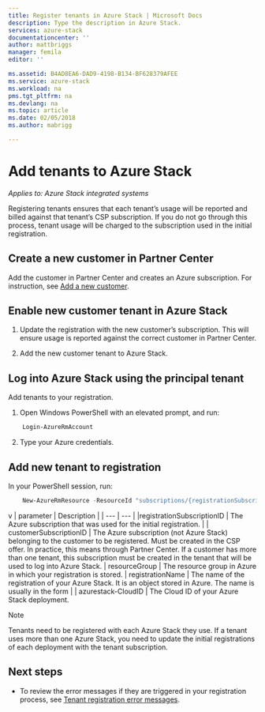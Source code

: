 ```yaml
---
title: Register tenants in Azure Stack | Microsoft Docs
description: Type the description in Azure Stack.
services: azure-stack
documentationcenter: ''
author: mattbriggs
manager: femila
editor: ''

ms.assetid: B4AD8EA6-DAD9-4198-B134-BF628379AFEE
ms.service: azure-stack
ms.workload: na
pms.tgt_pltfrm: na
ms.devlang: na
ms.topic: article
ms.date: 02/05/2018
ms.author: mabrigg

---
```


# Add tenants to Azure Stack

*Applies to: Azure Stack integrated systems*

Registering tenants ensures that each tenant’s usage will be reported and billed against that tenant’s CSP subscription. If you do not go through this process, tenant usage will be charged to the subscription used in the initial registration.

## Create a new customer in Partner Center

Add the customer in Partner Center and creates an Azure subscription. For instruction, see [Add a new customer](https://msdn.microsoft.com/en-us/partner-center/add-a-new-customer).

## Enable new customer tenant in Azure Stack

1. Update the registration with the new customer’s subscription. This will ensure usage is reported against the correct customer in Partner Center. 

2. Add the new customer tenant to Azure Stack.


## Log into Azure Stack using the principal tenant

Add tenants to your registration. 

1. Open Windows PowerShell with an elevated prompt, and run:

```PowerShell
    Login-AzureRmAccount
```

2. Type your Azure credentials.


## Add new tenant to registration

In your PowerShell session, run:

```powershell
    New-AzureRmResource -ResourceId "subscriptions/{registrationSubscriptionId}/resourceGroups/{resourceGroup}/providers/Microsoft.AzureStack/registrations/{registrationName}/customerSubscriptions/{customerSubscriptionId}" -ApiVersion 2017-06-01 -Properties
```
v
| parameter | Description |
| --- | --- | 
|registrationSubscriptionID | The Azure subscription that was used for the initial registration. |
| customerSubscriptionID | The Azure subscription (not Azure Stack) belonging to the customer to be registered. Must be created in the CSP offer. In practice, this means through Partner Center. If a customer has more than one tenant, this subscription must be created in the tenant that will be used to log into Azure Stack.
| resourceGroup | The resource group in Azure in which your registration is stored. 
| registrationName | The name of the registration of your Azure Stack. It is an object stored in Azure. The name is usually in the form | 
| azurestack-CloudID | The Cloud ID of your Azure Stack deployment.

> [!Note]  
> Tenants need to be registered with each Azure Stack they use. If a tenant uses more than one Azure Stack, you need to update the initial registrations of each deployment with the tenant subscription.


## Next steps

 - To review the error messages if they are triggered in your registration process, see [Tenant registration error messages](/azure-stack-csp-ref-error-codes.md).
